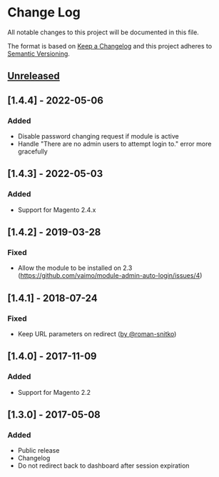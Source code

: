 # Change Log
All notable changes to this project will be documented in this file.

The format is based on [Keep a Changelog](http://keepachangelog.com/)
and this project adheres to [Semantic Versioning](http://semver.org/).

## [Unreleased]

## [1.4.4] - 2022-05-06
### Added

- Disable password changing request if module is active
- Handle "There are no admin users to attempt login to." error more gracefully

## [1.4.3] - 2022-05-03
### Added 

- Support for Magento 2.4.x 

## [1.4.2] - 2019-03-28
### Fixed

- Allow the module to be installed on 2.3 (https://github.com/vaimo/module-admin-auto-login/issues/4)

## [1.4.1] - 2018-07-24
### Fixed

- Keep URL parameters on redirect ([by @roman-snitko](https://github.com/vaimo/module-admin-auto-login/pull/3))

## [1.4.0] - 2017-11-09
### Added

- Support for Magento 2.2

## [1.3.0] - 2017-05-08
### Added
- Public release
- Changelog
- Do not redirect back to dashboard after session expiration

[Unreleased]: https://github.com/vaimo/module-admin-auto-login/compare/v1.3.0...HEAD
